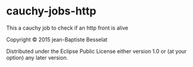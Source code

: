 # cauchy-jobs-http

This a cauchy job to check if an http front is alive


Copyright © 2015 jean-Baptiste Besselat 

Distributed under the Eclipse Public License either version 1.0 or (at
your option) any later version.
